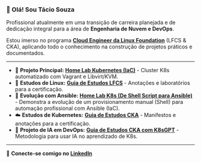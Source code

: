 ### 👋 Olá! Sou Tácio Souza

Profissional atualmente em uma transição de carreira planejada e de dedicação integral para a área de **Engenharia de Nuvem e DevOps**.

Estou imerso no programa **[Cloud Engineer da Linux Foundation](https://training.linuxfoundation.org/training/cloud-engineer-itprofessionalprogram/)** (LFCS & CKA), aplicando todo o conhecimento na construção de projetos práticos e documentados.

---

* 🔭 **Projeto Principal:** **[Home Lab Kubernetes (IaC)](https://github.com/taciosouzaoliveira/homelab-lfcs-cka)** - Cluster K8s automatizado com Vagrant e Libvirt/KVM.
* 🐧 **Estudos de Linux:** **[Guia de Estudos LFCS](https://github.com/taciosouzaoliveira/SysAdmin)** - Anotações e laboratórios para a certificação.
* 🚀 **Evolução com Ansible:** **[Home Lab K8s (De Shell Script para Ansible)](https://github.com/taciosouzaoliveira/ansible-kubernetes-lab)** - Demonstra a evolução de um provisionamento manual (Shell) para automação profissional com Ansible (IaC).
* ☁️ **Estudos de Kubernetes:** **[Guia de Estudos CKA](https://github.com/taciosouzaoliveira/kubernetes)** - Manifestos e anotações para a certificação.
* 🤖 **Projeto de IA em DevOps:** **[Guia de Estudos CKA com K8sGPT](https://github.com/taciosouzaoliveira/k8sgpt-cka-study-guide)** - Metodologia para usar IA no aprendizado de K8s.

---

🔗 **Conecte-se comigo no [LinkedIn](http://www.linkedin.com/in/taciosouzaoliveira)**
